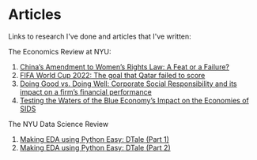 # Articles

Links to research I've done and articles that I've written:

The Economics Review at NYU:
1. [China’s Amendment to Women’s Rights Law: A Feat or a Failure?](https://theeconreview.com/2022/11/24/chinas-amendment-to-womens-rights-law-a-feat-or-a-failure/)
2. [FIFA World Cup 2022: The goal that Qatar failed to score](https://theeconreview.com/2023/01/18/fifa-world-cup-2022-the-goal-that-qatar-failed-to-score/)
3. [Doing Good vs. Doing Well: Corporate Social Responsibility and its impact on a firm’s financial performance](https://theeconreview.com/2023/04/14/doing-good-vs-doing-well-corporate-social-responsibility-and-its-impact-on-a-firms-financial-performance/)
4. [Testing the Waters of the Blue Economy’s Impact on the Economies of SIDS](https://theeconreview.com/2024/04/01/testing-the-waters-of-the-blue-economys-impact-on-the-economies-of-sids/)

The NYU Data Science Review
1. [Making EDA using Python Easy: DTale (Part 1)](https://medium.com/nyu-ds-review/making-eda-using-python-easy-dtale-part-1-366f261da4e9)
2. [Making EDA using Python Easy: DTale (Part 2)](https://medium.com/nyu-ds-review/making-eda-using-python-easy-dtale-part-2-ce83d8325712)
